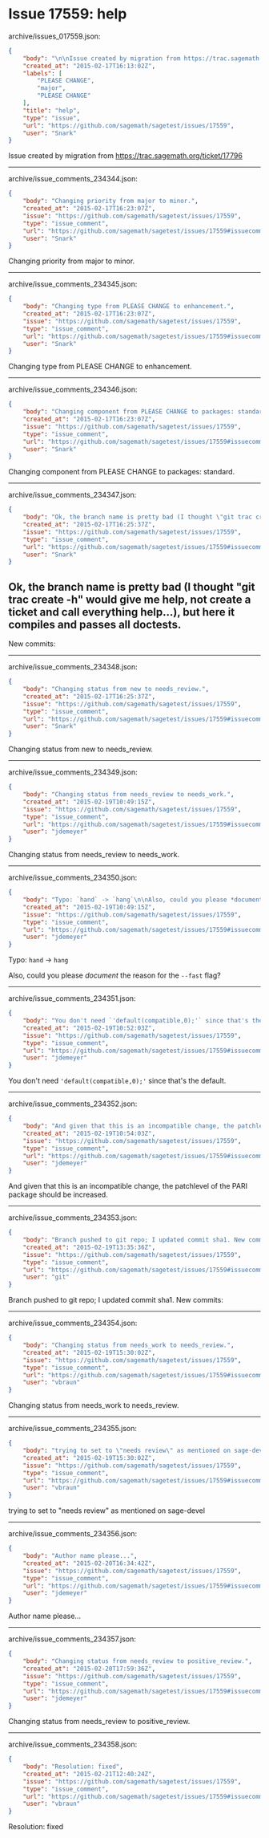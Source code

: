 # Issue 17559: help

archive/issues_017559.json:
```json
{
    "body": "\n\nIssue created by migration from https://trac.sagemath.org/ticket/17796\n\n",
    "created_at": "2015-02-17T16:13:02Z",
    "labels": [
        "PLEASE CHANGE",
        "major",
        "PLEASE CHANGE"
    ],
    "title": "help",
    "type": "issue",
    "url": "https://github.com/sagemath/sagetest/issues/17559",
    "user": "Snark"
}
```


Issue created by migration from https://trac.sagemath.org/ticket/17796





---

archive/issue_comments_234344.json:
```json
{
    "body": "Changing priority from major to minor.",
    "created_at": "2015-02-17T16:23:07Z",
    "issue": "https://github.com/sagemath/sagetest/issues/17559",
    "type": "issue_comment",
    "url": "https://github.com/sagemath/sagetest/issues/17559#issuecomment-234344",
    "user": "Snark"
}
```

Changing priority from major to minor.



---

archive/issue_comments_234345.json:
```json
{
    "body": "Changing type from PLEASE CHANGE to enhancement.",
    "created_at": "2015-02-17T16:23:07Z",
    "issue": "https://github.com/sagemath/sagetest/issues/17559",
    "type": "issue_comment",
    "url": "https://github.com/sagemath/sagetest/issues/17559#issuecomment-234345",
    "user": "Snark"
}
```

Changing type from PLEASE CHANGE to enhancement.



---

archive/issue_comments_234346.json:
```json
{
    "body": "Changing component from PLEASE CHANGE to packages: standard.",
    "created_at": "2015-02-17T16:23:07Z",
    "issue": "https://github.com/sagemath/sagetest/issues/17559",
    "type": "issue_comment",
    "url": "https://github.com/sagemath/sagetest/issues/17559#issuecomment-234346",
    "user": "Snark"
}
```

Changing component from PLEASE CHANGE to packages: standard.



---

archive/issue_comments_234347.json:
```json
{
    "body": "Ok, the branch name is pretty bad (I thought \"git trac create -h\" would give me help, not create a ticket and call everything help...), but here it compiles and passes all doctests.\n----\nNew commits:",
    "created_at": "2015-02-17T16:25:37Z",
    "issue": "https://github.com/sagemath/sagetest/issues/17559",
    "type": "issue_comment",
    "url": "https://github.com/sagemath/sagetest/issues/17559#issuecomment-234347",
    "user": "Snark"
}
```

Ok, the branch name is pretty bad (I thought "git trac create -h" would give me help, not create a ticket and call everything help...), but here it compiles and passes all doctests.
----
New commits:



---

archive/issue_comments_234348.json:
```json
{
    "body": "Changing status from new to needs_review.",
    "created_at": "2015-02-17T16:25:37Z",
    "issue": "https://github.com/sagemath/sagetest/issues/17559",
    "type": "issue_comment",
    "url": "https://github.com/sagemath/sagetest/issues/17559#issuecomment-234348",
    "user": "Snark"
}
```

Changing status from new to needs_review.



---

archive/issue_comments_234349.json:
```json
{
    "body": "Changing status from needs_review to needs_work.",
    "created_at": "2015-02-19T10:49:15Z",
    "issue": "https://github.com/sagemath/sagetest/issues/17559",
    "type": "issue_comment",
    "url": "https://github.com/sagemath/sagetest/issues/17559#issuecomment-234349",
    "user": "jdemeyer"
}
```

Changing status from needs_review to needs_work.



---

archive/issue_comments_234350.json:
```json
{
    "body": "Typo: `hand` -> `hang`\n\nAlso, could you please *document* the reason for the `--fast` flag?",
    "created_at": "2015-02-19T10:49:15Z",
    "issue": "https://github.com/sagemath/sagetest/issues/17559",
    "type": "issue_comment",
    "url": "https://github.com/sagemath/sagetest/issues/17559#issuecomment-234350",
    "user": "jdemeyer"
}
```

Typo: `hand` -> `hang`

Also, could you please *document* the reason for the `--fast` flag?



---

archive/issue_comments_234351.json:
```json
{
    "body": "You don't need `'default(compatible,0);'` since that's the default.",
    "created_at": "2015-02-19T10:52:03Z",
    "issue": "https://github.com/sagemath/sagetest/issues/17559",
    "type": "issue_comment",
    "url": "https://github.com/sagemath/sagetest/issues/17559#issuecomment-234351",
    "user": "jdemeyer"
}
```

You don't need `'default(compatible,0);'` since that's the default.



---

archive/issue_comments_234352.json:
```json
{
    "body": "And given that this is an incompatible change, the patchlevel of the PARI package should be increased.",
    "created_at": "2015-02-19T10:54:03Z",
    "issue": "https://github.com/sagemath/sagetest/issues/17559",
    "type": "issue_comment",
    "url": "https://github.com/sagemath/sagetest/issues/17559#issuecomment-234352",
    "user": "jdemeyer"
}
```

And given that this is an incompatible change, the patchlevel of the PARI package should be increased.



---

archive/issue_comments_234353.json:
```json
{
    "body": "Branch pushed to git repo; I updated commit sha1. New commits:",
    "created_at": "2015-02-19T13:35:36Z",
    "issue": "https://github.com/sagemath/sagetest/issues/17559",
    "type": "issue_comment",
    "url": "https://github.com/sagemath/sagetest/issues/17559#issuecomment-234353",
    "user": "git"
}
```

Branch pushed to git repo; I updated commit sha1. New commits:



---

archive/issue_comments_234354.json:
```json
{
    "body": "Changing status from needs_work to needs_review.",
    "created_at": "2015-02-19T15:30:02Z",
    "issue": "https://github.com/sagemath/sagetest/issues/17559",
    "type": "issue_comment",
    "url": "https://github.com/sagemath/sagetest/issues/17559#issuecomment-234354",
    "user": "vbraun"
}
```

Changing status from needs_work to needs_review.



---

archive/issue_comments_234355.json:
```json
{
    "body": "trying to set to \"needs review\" as mentioned on sage-devel",
    "created_at": "2015-02-19T15:30:02Z",
    "issue": "https://github.com/sagemath/sagetest/issues/17559",
    "type": "issue_comment",
    "url": "https://github.com/sagemath/sagetest/issues/17559#issuecomment-234355",
    "user": "vbraun"
}
```

trying to set to "needs review" as mentioned on sage-devel



---

archive/issue_comments_234356.json:
```json
{
    "body": "Author name please...",
    "created_at": "2015-02-20T16:34:42Z",
    "issue": "https://github.com/sagemath/sagetest/issues/17559",
    "type": "issue_comment",
    "url": "https://github.com/sagemath/sagetest/issues/17559#issuecomment-234356",
    "user": "jdemeyer"
}
```

Author name please...



---

archive/issue_comments_234357.json:
```json
{
    "body": "Changing status from needs_review to positive_review.",
    "created_at": "2015-02-20T17:59:36Z",
    "issue": "https://github.com/sagemath/sagetest/issues/17559",
    "type": "issue_comment",
    "url": "https://github.com/sagemath/sagetest/issues/17559#issuecomment-234357",
    "user": "jdemeyer"
}
```

Changing status from needs_review to positive_review.



---

archive/issue_comments_234358.json:
```json
{
    "body": "Resolution: fixed",
    "created_at": "2015-02-21T12:40:24Z",
    "issue": "https://github.com/sagemath/sagetest/issues/17559",
    "type": "issue_comment",
    "url": "https://github.com/sagemath/sagetest/issues/17559#issuecomment-234358",
    "user": "vbraun"
}
```

Resolution: fixed
